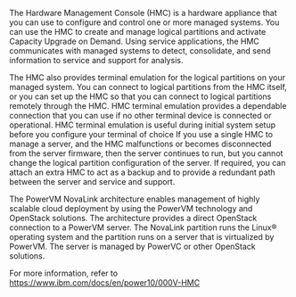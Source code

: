 The Hardware Management Console (HMC) is a hardware appliance that you can use to configure and control one or more managed systems. You can use the HMC to create and manage logical partitions and activate Capacity Upgrade on Demand. Using service applications, the HMC communicates with managed systems to detect, consolidate, and send information to service and support for analysis.

The HMC also provides terminal emulation for the logical partitions on your managed system. You can connect to logical partitions from the HMC itself, or you can set up the HMC so that you can connect to logical partitions remotely through the HMC. HMC terminal emulation provides a dependable connection that you can use if no other terminal device is connected or operational. HMC terminal emulation is useful during initial system setup before you configure your terminal of choice If you use a single HMC to manage a server, and the HMC malfunctions or becomes disconnected from the server firmware, then the server continues to run, but you cannot change the logical partition configuration of the server. If required, you can attach an extra HMC to act as a backup and to provide a redundant path between the server and service and support.

The PowerVM NovaLink architecture enables management of highly scalable cloud deployment by using the PowerVM technology and OpenStack solutions. The architecture provides a direct OpenStack connection to a PowerVM server. The NovaLink partition runs the Linux® operating system and the partition runs on a server that is virtualized by PowerVM. The server is managed by PowerVC or other OpenStack solutions.

For more information, refer to https://www.ibm.com/docs/en/power10/000V-HMC
